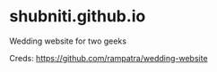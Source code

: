 # shubniti.github.io
Wedding website for two geeks

Creds: https://github.com/rampatra/wedding-website
